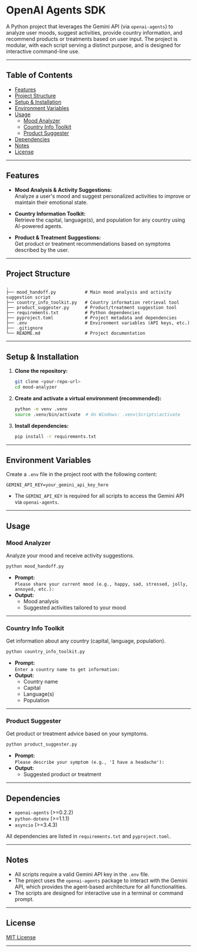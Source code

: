 # OpenAI Agents SDK

A Python project that leverages the Gemini API (via `openai-agents`) to analyze user moods, suggest activities, provide country information, and recommend products or treatments based on user input. The project is modular, with each script serving a distinct purpose, and is designed for interactive command-line use.

---

## Table of Contents

- [Features](#features)
- [Project Structure](#project-structure)
- [Setup & Installation](#setup--installation)
- [Environment Variables](#environment-variables)
- [Usage](#usage)
  - [Mood Analyzer](#mood-analyzer)
  - [Country Info Toolkit](#country-info-toolkit)
  - [Product Suggester](#product-suggester)
- [Dependencies](#dependencies)
- [Notes](#notes)
- [License](#license)

---

## Features

- **Mood Analysis & Activity Suggestions:**  
  Analyze a user's mood and suggest personalized activities to improve or maintain their emotional state.

- **Country Information Toolkit:**  
  Retrieve the capital, language(s), and population for any country using AI-powered agents.

- **Product & Treatment Suggestions:**  
  Get product or treatment recommendations based on symptoms described by the user.

---

## Project Structure

```
.
├── mood_handoff.py           # Main mood analysis and activity suggestion script
├── country_info_toolkit.py   # Country information retrieval tool
├── product_suggester.py      # Product/treatment suggestion tool
├── requirements.txt          # Python dependencies
├── pyproject.toml            # Project metadata and dependencies
├── .env                      # Environment variables (API keys, etc.)
├── .gitignore
└── README.md                 # Project documentation
```

---

## Setup & Installation

1. **Clone the repository:**
   ```bash
   git clone <your-repo-url>
   cd mood-analyzer
   ```

2. **Create and activate a virtual environment (recommended):**
   ```bash
   python -m venv .venv
   source .venv/bin/activate  # On Windows: .venv\Scripts\activate
   ```

3. **Install dependencies:**
   ```bash
   pip install -r requirements.txt
   ```

---

## Environment Variables

Create a `.env` file in the project root with the following content:

```
GEMINI_API_KEY=your_gemini_api_key_here
```

- The `GEMINI_API_KEY` is required for all scripts to access the Gemini API via `openai-agents`.

---

## Usage

### Mood Analyzer

Analyze your mood and receive activity suggestions.

```bash
python mood_handoff.py
```

- **Prompt:**  
  `Please share your current mood (e.g., happy, sad, stressed, jolly, annoyed, etc.):`
- **Output:**  
  - Mood analysis
  - Suggested activities tailored to your mood

---

### Country Info Toolkit

Get information about any country (capital, language, population).

```bash
python country_info_toolkit.py
```

- **Prompt:**  
  `Enter a country name to get information:`
- **Output:**  
  - Country name
  - Capital
  - Language(s)
  - Population

---

### Product Suggester

Get product or treatment advice based on your symptoms.

```bash
python product_suggester.py
```

- **Prompt:**  
  `Please describe your symptom (e.g., 'I have a headache'):`
- **Output:**  
  - Suggested product or treatment

---

## Dependencies

- `openai-agents` (>=0.2.2)
- `python-dotenv` (>=1.1.1)
- `asyncio` (>=3.4.3)

All dependencies are listed in `requirements.txt` and `pyproject.toml`.

---

## Notes

- All scripts require a valid Gemini API key in the `.env` file.
- The project uses the `openai-agents` package to interact with the Gemini API, which provides the agent-based architecture for all functionalities.
- The scripts are designed for interactive use in a terminal or command prompt.

---

## License

[MIT License](LICENSE)  

---
